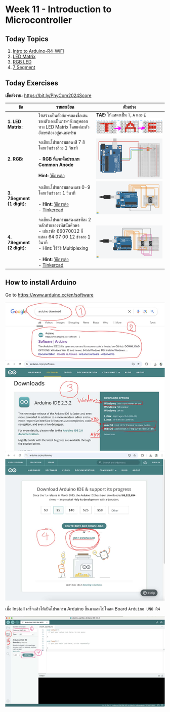 # Week 11 - Introduction to Microcontroller

## Today Topics

1. [Intro to Arduino-R4-WiFi](01.Arduino-R4-WiFi.md)
2. [LED Matrix](02.LED_Matrix.md)
3. [RGB LED](03.RGB%20LED.md)
4. [7 Segment](04.7%20Segment.md)

## Today Exercises

**เข็คส่งงาน:** https://bit.ly/PhyCom2024Score

| ข้อ                        | รายละเอียด                                                                                                                                                                                                                                                                                                                                                                                                                              | ตัวอย่าง                                                                                            |
|----------------------------|-----------------------------------------------------------------------------------------------------------------------------------------------------------------------------------------------------------------------------------------------------------------------------------------------------------------------------------------------------------------------------------------------------------------------------------------|-----------------------------------------------------------------------------------------------------|
| **1. LED Matrix:**         | ให้สร้างเป็นตัวอักษรของชื่อเล่นของตัวเองเป็นภาษาอังกฤษออกทาง LED Matrix โดยแต่ละตัวอักษรต้องอยู่คนละเฟรม                                                                                                                                                                                                                                                                                                                                | **TAE:** ให้แสดงเป็น `T`, `A` และ `E` <br> ![ex01.png](files/img/ex01.png)                          |
| **2. RGB:**                | จงเขียนโปรแกรมแสดงสี 7 สี โดยเว้นช่วงสีละ 1 วินาที <br/> <br/>- **RGB ที่แจกคือประเภท Common Anode** <br/> <br/>**Hint:** [วิธีการต่อ](03.RGB%20LED.md#วิธีการต่อ-rgb-common-anode)                                                                                                                                                                                                                                                     | ![ex02-rgb-example.png](files/img/ex02-rgb-example.png)                                             |
| **3. 7Segment (1 digit):** | จงเขียนโปรแกรมแสดงเลข 0-9 โดยเว้นช่วงละ 1 วินาที  <br/> <br/> - **Hint:** [วิธีการต่อ](04.7%20Segment.md#labs-03-วิธีการต่อ-7-segment-common-cathode-แบบ-1-ตัว) <br/> - [Tinkercad](https://www.tinkercad.com/things/eMgolJBjfB4-arduino-7-segment-display-common-cathode?sharecode=obS0eusqqYM8q-2Yjtl2wpl8u_L5XufAHJziz3IJyjc)                                                                                                        | ![ex02.jpg](files/img/ex04-Arduino7segmentdisplay.png)                                              | 
| **4. 7Segment (2 digit):** | จงเขียนโปรแกรมแสดงเลขทีละ 2 หลักท้ายของรหัสนักศึกษา <br> - เช่นรหัส 66070012 ก็แสดง 64 07 00 12 ช่วงละ 1 วินาที <br> - Hint: ใช้วิธี Multiplexing  <br/> <br/> - **Hint:** [วิธีการต่อ](04.7%20Segment.md#labs-04-วิธีการต่อ-7-segment-common-cathode-แบบ-2-ตัว)<br/>- [Tinkercad](https://www.tinkercad.com/things/0UFIFnMgv3X-arduino-7-segment-display-2-digit-common-cathode?sharecode=r6QYv58_iq_AP0dGzT7TQb2cb2Nh-sM8MlHVzgRnydk) | ![ex04.jpg](files/img/Arduino%207%20segment%20display%20%282%20digit%29%20-%20Common%20Cathode.png) | 

## How to install Arduino

Go to https://www.arduino.cc/en/software

![install01.jpg](files/img/install01.jpg)
![install02.jpg](files/img/install02.jpg)

เมื่อ Install เสร็จแล้วให้เปิดโปรแกรม Arduino ขึ้นมาและไปโหลด Board `Arduino UNO R4`

![install03.jpg](files/img/install03.jpg)